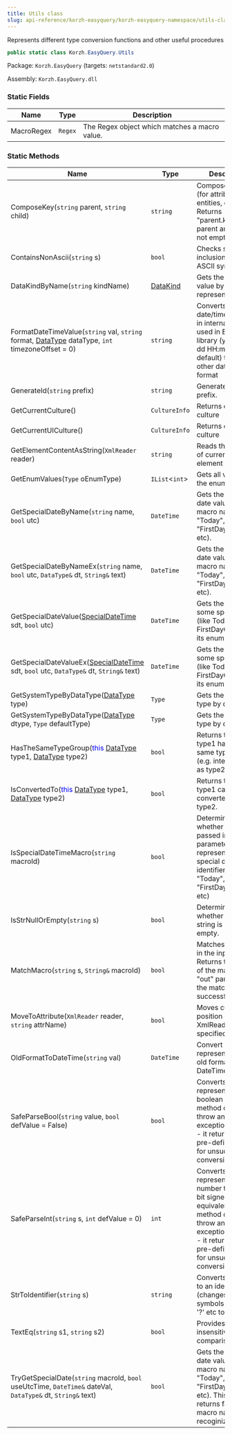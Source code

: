 ```yaml
---
title: Utils class
slug: api-reference/korzh-easyquery/korzh-easyquery-namespace/utils-class
---
```



Represents different type conversion functions and other useful procedures
```csharp
public static class Korzh.EasyQuery.Utils

```
Package: `Korzh.EasyQuery` (targets: `netstandard2.0`)

Assembly: `Korzh.EasyQuery.dll`

### Static Fields

| Name | Type | Description | 
| --- | --- | --- | 
| MacroRegex | `Regex` | The Regex object which matches a macro value. | 


### Static Methods

| Name | Type | Description | 
| --- | --- | --- | 
| ComposeKey(`string` parent, `string` child) | `string` | Composes the key (for attributes, entities, etc).  Returns "parent.key" if both parent and key are not empty/null | 
| ContainsNonAscii(`string` s) | `bool` | Checks string for inclusion of non-ASCII symbols. | 
| DataKindByName(`string` kindName) | [DataKind](/api-reference/korzh-easyquery/korzh-easyquery-namespace/datakind-enum) | Gets the DataKind value by its text representation. | 
| FormatDateTimeValue(`string` val, `string` format, [DataType](/api-reference/easydata-core/easydata-namespace/datatype-enum) dataType, `int` timezoneOffset = 0) | `string` | Converts the date/time passed in internal format  used in EasyQuery library (yyyy-MM-dd HH:mm:ss by default)  to some other date/time format | 
| GenerateId(`string` prefix) | `string` | Generates Id with prefix. | 
| GetCurrentCulture() | `CultureInfo` | Returns current culture | 
| GetCurrentUICulture() | `CultureInfo` | Returns current UI culture | 
| GetElementContentAsString(`XmlReader` reader) | `string` | Reads the content of current XML element (as string) | 
| GetEnumValues(`Type` oEnumType) | `IList`&lt;`int`&gt; | Gets all values of the enum. | 
| GetSpecialDateByName(`string` name, `bool` utc) | `DateTime` | Gets the actual date value by its macro name (like "Today", "FirstDayOfMonth", etc). | 
| GetSpecialDateByNameEx(`string` name, `bool` utc, `DataType&` dt, `String&` text) | `DateTime` | Gets the actual date value by its macro name (like "Today", "FirstDayOfMonth", etc). | 
| GetSpecialDateValue([SpecialDateTime](/api-reference/korzh-easyquery/korzh-easyquery-namespace/specialdatetime-enum) sdt, `bool` utc) | `DateTime` | Gets the value of some special date (like Today or FirstDayOfYear) by its enum definition. | 
| GetSpecialDateValueEx([SpecialDateTime](/api-reference/korzh-easyquery/korzh-easyquery-namespace/specialdatetime-enum) sdt, `bool` utc, `DataType&` dt, `String&` text) | `DateTime` | Gets the value of some special date (like Today or FirstDayOfYear) by its enum definition. | 
| GetSystemTypeByDataType([DataType](/api-reference/easydata-core/easydata-namespace/datatype-enum) type) | `Type` | Gets the system type by data type. | 
| GetSystemTypeByDataType([DataType](/api-reference/easydata-core/easydata-namespace/datatype-enum) dtype, `Type` defaultType) | `Type` | Gets the system type by data type. | 
| HasTheSameTypeGroup(<span style='color: blue'>this</span> [DataType](/api-reference/easydata-core/easydata-namespace/datatype-enum) type1, [DataType](/api-reference/easydata-core/easydata-namespace/datatype-enum) type2) | `bool` | Returns true if type1 has the same type group (e.g. integer types) as type2. | 
| IsConvertedTo(<span style='color: blue'>this</span> [DataType](/api-reference/easydata-core/easydata-namespace/datatype-enum) type1, [DataType](/api-reference/easydata-core/easydata-namespace/datatype-enum) type2) | `bool` | Returns true if type1 can be converted to type2. | 
| IsSpecialDateTimeMacro(`string` macroId) | `bool` | Determines whether the string passed in parameter represents a special date/time identifier (like "Today", "FirstDayOfMonth", etc) | 
| IsStrNullOrEmpty(`string` s) | `bool` | Determines whether specified string is null or empty. | 
| MatchMacro(`string` s, `String&` macroId) | `bool` | Matches the macro in the input string.  Returns the name of the macro in "out" parameter if the match was successful | 
| MoveToAttribute(`XmlReader` reader, `string` attrName) | `bool` | Moves current position of XmlReader into specified attribute. | 
| OldFormatToDateTime(`string` val) | `DateTime` | Convert string representation in old format to DateTime value. | 
| SafeParseBool(`string` value, `bool` defValue = False) | `bool` | Converts the string representation of a boolean value.  This method does not throw an exception. Instead - it returns some pre-defined value for unsuccessful conversions. | 
| SafeParseInt(`string` s, `int` defValue = 0) | `int` | Converts the string representation of a number to its 32-bit signed integer equivalent.  This method does not throw an exception. Instead - it returns some pre-defined value for unsuccessful conversions. | 
| StrToIdentifier(`string` s) | `string` | Converts any string to an identifier (changes all symbols like '.' ';' '?' etc to '_') | 
| TextEq(`string` s1, `string` s2) | `bool` | Provides case-insensitive string comparision | 
| TryGetSpecialDate(`string` macroId, `bool` useUtcTime, `DateTime&` dateVal, `DataType&` dt, `String&` text) | `bool` | Gets the actual date value by its macro name (like "Today", "FirstDayOfMonth", etc).  This function returns false if the macro name is not recoginized. |